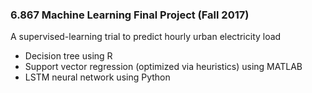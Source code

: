 ### 6.867 Machine Learning Final Project (Fall 2017)

A supervised-learning trial to predict hourly urban electricity load

* Decision tree using R
* Support vector regression (optimized via heuristics) using MATLAB
* LSTM neural network using Python
